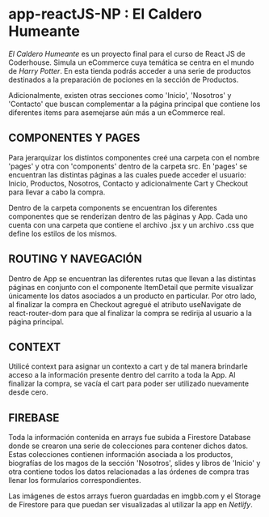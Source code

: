 # app-reactJS-NP : El Caldero Humeante

*El Caldero Humeante* es un proyecto final para el curso de React JS de Coderhouse. Simula un eCommerce cuya temática se centra en el mundo de *Harry Potter*. En esta tienda podrás acceder a una serie de productos destinados a la preparación de pociones en la sección de Productos. 

Adicionalmente, existen otras secciones como 'Inicio', 'Nosotros' y 'Contacto' que buscan complementar a la página principal que contiene los diferentes items para asemejarse aún más a un eCommerce real.

## COMPONENTES Y PAGES
Para jerarquizar los distintos componentes creé una carpeta con el nombre 'pages' y otra con 'components' dentro de la carpeta src. En 'pages' se encuentran las distintas páginas a las cuales puede acceder el usuario: Inicio, Productos, Nosotros, Contacto y adicionalmente Cart y Checkout para llevar a cabo la compra.

Dentro de la carpeta components se encuentran los diferentes componentes que se renderizan dentro de las páginas y App. Cada uno cuenta con una carpeta que contiene el archivo .jsx y un archivo .css que define los estilos de los mismos.

## ROUTING Y NAVEGACIÓN
Dentro de App se encuentran las diferentes rutas que llevan a las distintas páginas en conjunto con el componente ItemDetail que permite visualizar únicamente los datos asociados a un producto en particular. Por otro lado, al finalizar la compra en Checkout agregué el atributo useNavigate de react-router-dom para que al finalizar la compra se redirija al usuario a la página principal.

## CONTEXT
Utilicé context para asignar un contexto a cart y de tal manera brindarle acceso a la información presente dentro del carrito a toda la App. Al finalizar la compra, se vacía el cart para poder ser utilizado nuevamente desde cero.

## FIREBASE 
Toda la información contenida en arrays fue subida a Firestore Database donde se crearon una serie de colecciones para contener dichos datos. Estas colecciones contienen información asociada a los productos, biografías de los magos de la sección 'Nosotros', slides y libros de 'Inicio' y otra contiene todos los datos relacionadas a las órdenes de compra tras llenar los formularios correspondientes. 

Las imágenes de estos arrays fueron guardadas en imgbb.com y el Storage de Firestore para que puedan ser visualizadas al utilizar la app en *Netlify*.
